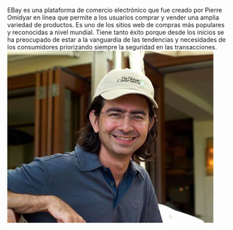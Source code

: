 
EBay es una plataforma de comercio electrónico que fue creado por Pierre Omidyar en línea que permite a los usuarios comprar y vender una amplia variedad de productos. Es uno de los sitios web de compras más populares y reconocidas a nivel mundial.
Tiene tanto éxito porque desde los inicios se ha preocupado de estar a la vanguardia de las tendencias y necesidades de los consumidores priorizando siempre la seguridad en las transacciones.
![Imagen de creador de ebay](https://github.com/VictorLopez279/SMX2-M8-UF1-A3-Historia-de-la-web/blob/main/creador%20ebay.jpeg "Titulo opcional de la imagen")
